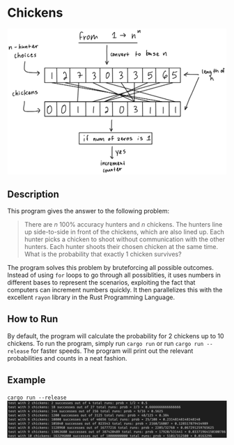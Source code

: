 # Chickens
![](diagram.jpg)

## Description
This program gives the answer to the following problem:
>There are $n$ 100% accuracy hunters and $n$ chickens. The hunters line up side-to-side in front of the chickens, which are also lined up. Each hunter picks a chicken to shoot without communication with the other hunters. Each hunter shoots their chosen chicken at the same time. What is the probability that exactly 1 chicken survives?

The program solves this problem by bruteforcing all possible outcomes. Instead of using `for` loops to go through all possiblities, it uses numbers in different bases to represent the scenarios, exploiting the fact that computers can increment numbers quickly. It then parallelizes this with the excellent `rayon` library in the Rust Programming Language.

## How to Run
By default, the program will calculate the probability for 2 chickens up to 10 chickens. To run the program, simply run `cargo run` or run `cargo run --release` for faster speeds. The program will print out the relevant probabilities and counts in a neat fashion.

## Example
`cargo run --release`
![](example_output.png)